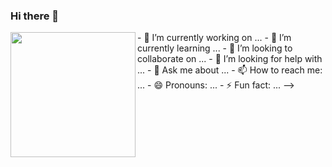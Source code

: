 ### Hi there 👋

<img align="left" height="200" src="https://media.giphy.com/media/ao9DUiTKH60XS/giphy.gif"/>

<p>
- 🔭 I’m currently working on ...
- 🌱 I’m currently learning ...
- 👯 I’m looking to collaborate on ...
- 🤔 I’m looking for help with ...
- 💬 Ask me about ...
- 📫 How to reach me: ...
- 😄 Pronouns: ...
- ⚡ Fun fact: ...
-->

</p>
